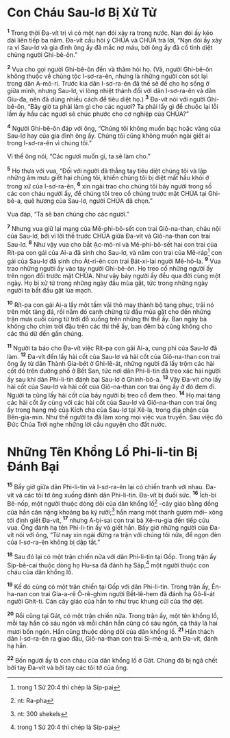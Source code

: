 

# Con Cháu Sau-lơ Bị Xử Tử
<sup><b>1</b></sup> Trong thời Đa-vít trị vì có một nạn đói xảy ra trong nước. Nạn đói ấy kéo dài liên tiếp ba năm. Đa-vít cầu hỏi ý CHÚA và CHÚA trả lời, “Nạn đói ấy xảy ra vì Sau-lơ và gia đình ông ấy đã mắc nợ máu, bởi ông ấy đã cố tình diệt chủng người Ghi-bê-ôn.”

<sup><b>2</b></sup> Vua cho gọi người Ghi-bê-ôn đến và thăm hỏi họ. (Vả, người Ghi-bê-ôn không thuộc về chủng tộc I-sơ-ra-ên, nhưng là những người còn sót lại trong dân A-mô-ri. Trước kia dân I-sơ-ra-ên đã thề sẽ để cho họ sống ở giữa mình, nhưng Sau-lơ, vì lòng nhiệt thành đối với dân I-sơ-ra-ên và dân Giu-đa, nên đã dùng nhiều cách để tiêu diệt họ.) <sup><b>3</b></sup> Đa-vít nói với người Ghi-bê-ôn, “Bây giờ ta phải làm gì cho các ngươi? Ta phải lấy gì để chuộc lại lỗi lầm ấy hầu các ngươi sẽ chúc phước cho cơ nghiệp của CHÚA?”

<sup><b>4</b></sup> Người Ghi-bê-ôn đáp với ông, “Chúng tôi không muốn bạc hoặc vàng của Sau-lơ hay của gia đình ông ấy. Chúng tôi cũng không muốn ngài giết ai trong I-sơ-ra-ên vì chúng tôi.”

Vì thế ông nói, “Các ngươi muốn gì, ta sẽ làm cho.”

<sup><b>5</b></sup> Họ thưa với vua, “Đối với người đã thẳng tay tiêu diệt chúng tôi và lập những âm mưu giết hại chúng tôi, khiến chúng tôi bị diệt mất hầu khỏi ở trong xứ của I-sơ-ra-ên, <sup><b>6</b></sup> xin ngài trao cho chúng tôi bảy người trong số các con cháu người ấy, để chúng tôi treo cổ chúng trước mặt CHÚA tại Ghi-bê-a, quê hương của Sau-lơ, người CHÚA đã chọn.”

Vua đáp, “Ta sẽ ban chúng cho các ngươi.”

<sup><b>7</b></sup> Nhưng vua giữ lại mạng của Mê-phi-bô-sết con trai Giô-na-than, cháu nội của Sau-lơ, bởi vì lời thề trước CHÚA giữa Đa-vít và Giô-na-than con trai Sau-lơ. <sup><b>8</b></sup> Như vậy vua cho bắt Ạc-mô-ni và Mê-phi-bô-sết hai con trai của Rít-pa con gái của Ai-a đã sinh cho Sau-lơ, và năm con trai của Mê-ráp[^1] con gái của Sau-lơ đã sinh cho Át-ri-ên con trai Bát-xi-lai người Mê-hô-la. <sup><b>9</b></sup> Vua trao những người ấy vào tay người Ghi-bê-ôn. Họ treo cổ những người ấy trên ngọn đồi trước mặt CHÚA. Như vậy bảy người ấy đều qua đời cùng một ngày. Họ bị xử tử trong những ngày đầu mùa gặt, tức trong những ngày người ta bắt đầu gặt lúa mạch.

<sup><b>10</b></sup> Rít-pa con gái Ai-a lấy một tấm vải thô may thành bộ tang phục, trải nó trên một tảng đá, rồi nằm đó canh chừng từ đầu mùa gặt cho đến những trận mưa cuối cùng từ trời đổ xuống trên những thi thể ấy. Ban ngày bà không cho chim trời đậu trên các thi thể ấy, ban đêm bà cũng không cho các thú dữ đến gần chúng.

<sup><b>11</b></sup> Người ta báo cho Đa-vít việc Rít-pa con gái Ai-a, cung phi của Sau-lơ đã làm. <sup><b>12</b></sup> Đa-vít đến lấy hài cốt của Sau-lơ và hài cốt của Giô-na-than con trai ông ấy từ dân Thành Gia-bét ở Ghi-lê-át, những người đã lấy trộm các hài cốt đó trên đường phố ở Bết San, tức nơi dân Phi-li-tin đã treo xác hai người ấy sau khi dân Phi-li-tin đánh bại Sau-lơ ở Ghinh-bô-a. <sup><b>13</b></sup> Vậy Đa-vít cho lấy hài cốt của Sau-lơ và hài cốt của Giô-na-than con trai ông ấy ở đó đem đi. Người ta cũng lấy hài cốt của bảy người bị treo cổ đem theo. <sup><b>14</b></sup> Họ mai táng các hài cốt ấy cùng với các hài cốt của Sau-lơ và Giô-na-than con trai ông ấy trong hang mộ của Kích cha của Sau-lơ tại Xê-la, trong địa phận của Bên-gia-min. Như thế người ta đã làm xong mọi việc vua truyền. Sau việc đó Đức Chúa Trời nghe những lời cầu nguyện cho đất nước.

# Những Tên Khổng Lồ Phi-li-tin Bị Đánh Bại
<sup><b>15</b></sup> Bấy giờ giữa dân Phi-li-tin và I-sơ-ra-ên lại có chiến tranh với nhau. Đa-vít và các tôi tớ ông xuống đánh dân Phi-li-tin. Đa-vít bị đuối sức. <sup><b>16</b></sup> Ích-bi Bê-nốp, một người thuộc dòng dõi của dân khổng lồ[^3] –cây giáo bằng đồng của hắn cân nặng khoảng ba ký rưỡi;[^4] hắn mang một thanh gươm mới– xông tới định giết Đa-vít, <sup><b>17</b></sup> nhưng A-bi-sai con trai bà Xê-ru-gia đến tiếp cứu vua. Ông đánh hạ tên Phi-li-tin ấy và giết hắn. Bấy giờ những người của Đa-vít nói với ông, “Từ nay xin ngài đừng ra trận với chúng tôi nữa, để ngọn đèn của I-sơ-ra-ên không bị dập tắt.”

<sup><b>18</b></sup> Sau đó lại có một trận chiến nữa với dân Phi-li-tin tại Gốp. Trong trận ấy Síp-bê-cai thuộc dòng họ Hu-sa đã đánh hạ Sáp,[^1] một người thuộc con cháu của dân khổng lồ.

<sup><b>19</b></sup> Kế đó cũng có một trận chiến tại Gốp với dân Phi-li-tin. Trong trận ấy, Ên-ha-nan con trai Gia-a-rê Ô-rê-ghim người Bết-lê-hem đã đánh hạ Gô-li-át người Ghít-ti. Cán cây giáo của hắn to như trục khung cửi của thợ dệt.

<sup><b>20</b></sup> Rồi cũng tại Gát, có một trận chiến nữa. Trong trận ấy, một tên khổng lồ, mỗi tay hắn có sáu ngón và mỗi chân hắn cũng có sáu ngón, cả thảy là hai mươi bốn ngón. Hắn cũng thuộc dòng dõi của dân khổng lồ. <sup><b>21</b></sup> Hắn thách dân I-sơ-ra-ên ra giao đấu, Giô-na-than con trai Si-mê-a, anh Đa-vít, đánh hạ hắn.

<sup><b>22</b></sup> Bốn người ấy là con cháu của dân khổng lồ ở Gát. Chúng đã bị ngã chết bởi tay Đa-vít và bởi tay các tôi tớ của ông.

[^1]: trong 1 Sử 20:4 thì chép là Síp-pai
[^1]: Có bản ghi Mi-khanh
[^3]: nt: Ra-pha
[^4]: nt: 300 shekels
